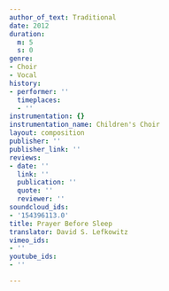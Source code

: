 ```yaml
---
author_of_text: Traditional
date: 2012
duration:
  m: 5
  s: 0
genre:
- Choir
- Vocal
history:
- performer: ''
  timeplaces:
  - ''
instrumentation: {}
instrumentation_name: Children's Choir
layout: composition
publisher: ''
publisher_link: ''
reviews:
- date: ''
  link: ''
  publication: ''
  quote: ''
  reviewer: ''
soundcloud_ids:
- '154396113.0'
title: Prayer Before Sleep
translator: David S. Lefkowitz
vimeo_ids:
- ''
youtube_ids:
- ''

---
```

